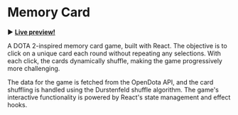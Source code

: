 # Memory Card

:arrow_forward: **[Live preview!](https://nekosoffy-memory-card.netlify.app/)**

A DOTA 2-inspired memory card game, built with React. The objective is to click on a unique card each round without repeating any selections. With each click, the cards dynamically shuffle, making the game progressively more challenging.

The data for the game is fetched from the OpenDota API, and the card shuffling is handled using the Durstenfeld shuffle algorithm. The game's interactive functionality is powered by React's state management and effect hooks.
